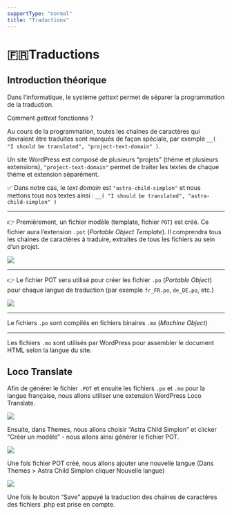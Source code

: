 ```yaml
---
supportType: "normal"
title: "Traductions"
---
```


# 🇫🇷Traductions

## Introduction théorique

Dans l’informatique, le système _gettext_ permet de séparer la programmation de la traduction.

Comment _gettext_ fonctionne ?

Au cours de la programmation, toutes les chaînes de caractères qui devraient être traduites sont marqués de façon spéciale, par exemple `__( "I should be translated", "project-text-domain" )`.  


Un site WordPress est composé de plusieurs “projets” (thème et plusieurs extensions), `"project-text-domain"` permet de traiter les textes de chaque thème et extension séparément.  
  
✅ Dans notre cas, le *text domain* est `"astra-child-simplon"` et nous mettons tous nos textes ainsi : `__( "I should be translated", "astra-child-simplon" )`  
  
---
  
👉 Premièrement, un fichier modèle (template, fichier `POT`) est créé. Ce fichier aura l’extension `.pot` (*Portable Object Template*). Il comprendra tous les chaines   de caractères à traduire, extraites de tous les fichiers au sein d’un projet.  

![](https://wptemplates.pehaa.com/assets/pot.png)
  
---
  
👉 Le fichier POT sera utilisé pour créer les fichier `.po` (*Portable Object*) pour chaque langue de traduction (par exemple `fr_FR.po`, `de_DE.po`, etc.)  
  
![](https://wptemplates.pehaa.com/assets/po.png)

---
  
Le fichiers `.po` sont compilés en fichiers binaires `.mo` (*Machine Object*)  
  
---
  
Les fichiers `.mo` sont utilisés par WordPress pour assembler le document HTML selon la langue du site.  
  

## Loco Translate

Afin de générer le fichier `.POT` et ensuite les fichiers `.po` et `.mo` pour la langue française, nous allons utiliser une extension WordPress Loco Translate.

![](https://paper-attachments.dropbox.com/s_F45F85F9387024D6F24B7C73EA6CDAAB2433290EEB9CB765965C08123927E256_1608015360101_Loco+Translate.png)


Ensuite, dans Themes, nous allons choisir “Astra Child Simplon” et clicker “Créer un modèle” - nous allons ainsi générer le fichier POT.

![](https://wptemplates.pehaa.com/assets/create-pot.png)


Une fois fichier POT créé, nous allons ajouter une nouvelle langue (Dans Themes > Astra Child Simplon cliquer Nouvelle langue)

![](https://wptemplates.pehaa.com/assets/loco.png)

Une fois le bouton “Save” appuyé la traduction des chaines de caractères des fichiers .php est prise en compte.
